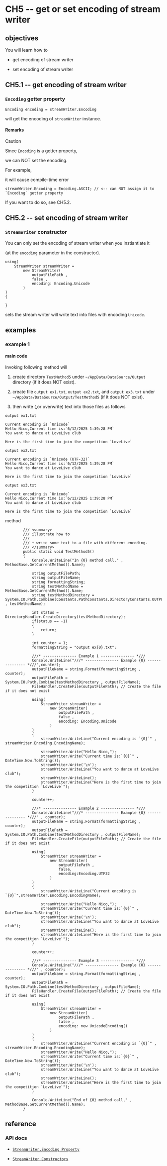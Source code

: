 # CH5 -- get or set encoding of stream writer
## objectives
You will learn how to

+ get encoding of stream writer

+ set encoding of stream writer

## CH5.1 -- get encoding of stream writer
### `Encoding` getter property

```
Encoding encoding = streamWriter.Encoding
```

will get the encoding of `streamWriter` instance.

#### Remarks
> [!CAUTION]
> Since `Encoding` is a getter property,
> 
> we can NOT set the encoding.

For example,

it will cause compile-time error

```
streamWriter.Encoding = Encoding.ASCII; // <-- can NOT assign it to `Encoding` getter property
```

If you want to do so, see CH5.2.

## CH5.2 -- set encoding of stream writer
### `StreamWriter` constructor
You can only set the encoding of stream writer when you instiantiate it 

(at the `encoding` parameter in the constructor).

```
using(
    StreamWriter streamWriter =
        new StreamWriter(
            outputFilePath ,
            false ,
            encoding: Encoding.Unicode
        )
)
{
    
}
```

sets the stream writer will write text into files with encoding `Unicode`.

## examples
### example 1
#### main code
Invoking following method will 

1. create directory `TestMethod5` under `~/AppData/DataSource/Output` directory (if it does NOT exist).

2. create file `output ex1.txt`, `output ex2.txt`, and `output ex3.txt` under `~/AppData/DataSource/Output/TestMethod5` (if it does NOT exist).

3. then write (,or overwrite) text into those files as follows

`output ex1.txt`

```
Current encoding is `Unicode`
Hello Nico,Current time is:`6/12/2025 1:39:28 PM`
You want to dance at LoveLive club

Here is the first time to join the competition `LoveLive`

```

`output ex2.txt`

```
Current encoding is `Unicode (UTF-32)`
Hello Nico,Current time is:`6/12/2025 1:39:28 PM`
You want to dance at LoveLive club

Here is the first time to join the competition `LoveLive`

```

`output ex3.txt`

```
Current encoding is `Unicode`
Hello Nico,Current time is:`6/12/2025 1:39:28 PM`
You want to dance at LoveLive club

Here is the first time to join the competition `LoveLive`

```

method

```
        /// <summary>
        /// illustrate how to
        /// 
        /// + write some text to a file with different encoding.
        /// </summary>
        public static void TestMethod5()
        {
            Console.WriteLine("In {0} method call," , MethodBase.GetCurrentMethod().Name);

            string outputFilePath;
            string outputFileName;
            string formattingString;
            string testMethodName = MethodBase.GetCurrentMethod().Name;
            string testMethodDirectory = System.IO.Path.Combine(Constants.PathConstants.DirectoryConstants.OUTPUT , testMethodName);

            int status = DirectoryHandler.CreateDirectory(testMethodDirectory);
            if(status == -1)
            {
                return;
            }

            int counter = 1;
            formattingString = "output ex{0}.txt";

            ///* --------------- Example 1 --------------- *///
            Console.WriteLine("///* --------------- Example {0} --------------- *///",counter);
            outputFileName = string.Format(formattingString , counter);
            outputFilePath = System.IO.Path.Combine(testMethodDirectory , outputFileName);
            FileHandler.CreateFile(outputFilePath); // Create the file if it does not exist

            using(
                StreamWriter streamWriter =
                    new StreamWriter(
                        outputFilePath ,
                        false ,
                        encoding: Encoding.Unicode
                    )
            )
            {
                streamWriter.WriteLine("Current encoding is `{0}`" , streamWriter.Encoding.EncodingName);

                streamWriter.Write("Hello Nico,");
                streamWriter.Write("Current time is:`{0}`" , DateTime.Now.ToString());
                streamWriter.Write('\n');
                streamWriter.WriteLine("You want to dance at LoveLive club");
                streamWriter.WriteLine();
                streamWriter.WriteLine("Here is the first time to join the competition `LoveLive`");
            }

            counter++;

            ///* --------------- Example 2 --------------- *///
            Console.WriteLine("///* --------------- Example {0} --------------- *///" , counter);
            outputFileName = string.Format(formattingString , counter);
            outputFilePath = System.IO.Path.Combine(testMethodDirectory , outputFileName);
            FileHandler.CreateFile(outputFilePath); // Create the file if it does not exist

            using(
                StreamWriter streamWriter = 
                    new StreamWriter(
                        outputFilePath , 
                        false,
                        encoding:Encoding.UTF32
                    )
            )
            {
                streamWriter.WriteLine("Current encoding is `{0}`",streamWriter.Encoding.EncodingName);

                streamWriter.Write("Hello Nico,");
                streamWriter.Write("Current time is:`{0}`" , DateTime.Now.ToString());
                streamWriter.Write('\n');
                streamWriter.WriteLine("You want to dance at LoveLive club");
                streamWriter.WriteLine();
                streamWriter.WriteLine("Here is the first time to join the competition `LoveLive`");
            }

            counter++;

            ///* --------------- Example 3 --------------- *///
            Console.WriteLine("///* --------------- Example {0} --------------- *///" , counter);
            outputFileName = string.Format(formattingString , counter);
            outputFilePath = System.IO.Path.Combine(testMethodDirectory , outputFileName);
            FileHandler.CreateFile(outputFilePath); // Create the file if it does not exist

            using(
                StreamWriter streamWriter =
                    new StreamWriter(
                        outputFilePath ,
                        false ,
                        encoding: new UnicodeEncoding()
                    )
            )
            {
                streamWriter.WriteLine("Current encoding is `{0}`" , streamWriter.Encoding.EncodingName);
                streamWriter.Write("Hello Nico,");
                streamWriter.Write("Current time is:`{0}`" , DateTime.Now.ToString());
                streamWriter.Write('\n');
                streamWriter.WriteLine("You want to dance at LoveLive club");
                streamWriter.WriteLine();
                streamWriter.WriteLine("Here is the first time to join the competition `LoveLive`");
            }

            Console.WriteLine("End of {0} method call," , MethodBase.GetCurrentMethod().Name);
        }
```

## reference
### API docs
+ [`StreamWriter.Encoding Property`](https://learn.microsoft.com/en-us/dotnet/api/system.io.streamwriter.encoding?view=net-8.0)

+ [`StreamWriter Constructors`](https://learn.microsoft.com/en-us/dotnet/api/system.io.streamwriter.-ctor?view=net-8.0)